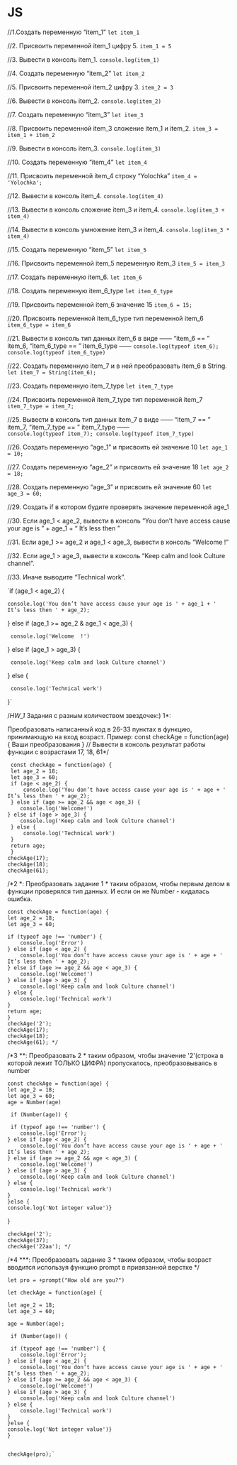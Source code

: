 # JS
//1.Создать переменную “item_1” 
`let item_1`

//2. Присвоить переменной item_1 цифру 5. 
`item_1 = 5`

//3. Вывести в консоль item_1. 
`console.log(item_1)`

//4. Создать переменную “item_2”
`let item_2`

//5. Присвоить переменной item_2 цифру 3.
`item_2 = 3`

//6. Вывести в консоль item_2.
`console.log(item_2)`

//7. Создать переменную “item_3”
`let item_3`

//8. Присвоить переменной item_3 сложение item_1 и item_2.
`item_3 = item_1 + item_2`

//9. Вывести в консоль item_3.
`console.log(item_3)`

//10. Создать переменную “item_4”
`let item_4`

//11. Присвоить переменной item_4 строку “Yolochka”
`item_4 = 'Yolochka';`

//12. Вывести в консоль item_4.
`console.log(item_4)`

//13. Вывести в консоль сложение item_3 и item_4.
`console.log(item_3 + item_4)`

//14. Вывести в консоль умножение item_3 и item_4.
`console.log(item_3 * item_4)`

//15. Создать переменную “item_5”
`let item_5`

//16. Присвоить переменной item_5 переменную item_3
`item_5 = item_3`

//17. Создать переменную item_6.
`let item_6`

//18. Создать переменную item_6_type
`let item_6_type`

//19. Присвоить переменной item_6 значение 15
`item_6 = 15;`

//20. Присвоить переменной item_6_type тип переменной item_6
`item_6_type = item_6`

//21. Вывести в консоль тип данных item_6 в виде ——  “item_6 == ”  item_6,  “item_6_type == ”  item_6_type —— 
`console.log(typeof item_6);
console.log(typeof item_6_type)`

//22. Создать переменную item_7 и в ней преобразовать item_6 в String.
`let item_7 = String(item_6);`

//23. Создать переменную item_7_type
`let item_7_type`

//24. Присвоить переменной item_7_type тип переменной item_7
`item_7_type = item_7;`

//25. Вывести в консоль тип данных item_7 в виде ——  “item_7 == ”  item_7,  “item_7_type == ”  item_7_type ——  
`console.log(typeof item_7);
console.log(typeof item_7_type)`

//26. Создать переменную “age_1” и присвоить ей значение 10
`let age_1 = 10;`

//27. Создать переменную “age_2” и присвоить ей значение 18
`let age_2 = 18;`

//28. Создать переменную “age_3” и присвоить ей значение 60
`let age_3 = 60;`

//29. Создать if в котором будите проверять значение переменной age_1

//30. Если age_1 < age_2, вывести в консоль “You don’t have access cause your age is ” + age_1 + “ It’s less then ”

//31. Если age_1 >=  age_2 и age_1 <  age_3, вывести в консоль “Welcome  !”

//32. Если age_1  > age_3, вывести в консоль “Keep calm and look Culture channel”.

//33. Иначе выводите “Technical work”.

 `if (age_1 < age_2) {
 
    console.log('You don’t have access cause your age is ' + age_1 + ' It’s less then ' + age_2);
    
 } else if (age_1 >= age_2 & age_1 < age_3) {
 
     console.log('Welcome  !')
     
 } else if (age_1 > age_3) {
 
     console.log('Keep calm and look Culture channel')
     
 } else {
 
     console.log('Technical work')
 }`


/*HW_1* 
Задания с разным количеством звездочек:)
1*:

Преобразовать написанный код в 26-33 пунктах в функцию, принимающую на вход возраст.
Пример: const checkAge = function(age) {
Ваши преобразования
}
// Вывести в консоль результат работы функции с возрастами 17, 18, 61*/

     const checkAge = function(age) {  
     let age_2 = 18;
     let age_3 = 60;
     if (age < age_2) {
         console.log('You don’t have access cause your age is ' + age + ' It’s less then ' + age_2);
     } else if (age >= age_2 && age < age_3) {
        console.log('Welcome!')
    } else if (age > age_3) {
        console.log('Keep calm and look Culture channel')
     } else {
         console.log('Technical work')
     } 
     return age;
     }
    checkAge(17);
    checkAge(18);
    checkAge(61);

/*2 *:
Преобразовать задание 1 * таким образом, чтобы первым делом в функции проверялся тип данных.
И если он не Number - кидалась ошибка.

    const checkAge = function(age) {  
    let age_2 = 18;
    let age_3 = 60;

    if (typeof age !== 'number') {
        console.log('Error')
    } else if (age < age_2) {
        console.log('You don’t have access cause your age is ' + age + ' It’s less then ' + age_2);
    } else if (age >= age_2 && age < age_3) {
        console.log('Welcome!')
    } else if (age > age_3) {
        console.log('Keep calm and look Culture channel')
    } else {
        console.log('Technical work')
    } 
    return age;
    }
    checkAge('2');
    checkAge(17);
    checkAge(18);
    checkAge(61); */
    


/*3 **:
Преобразовать 2 * таким образом, чтобы значение '2'(строка в которой лежит ТОЛЬКО ЦИФРА) пропускалось, преобразовываясь в number 


    const checkAge = function(age) {  
    let age_2 = 18;
    let age_3 = 60;
    age = Number(age)

     if (Number(age)) {
         
     if (typeof age !== 'number') {
        console.log('Error');
    } else if (age < age_2) {
        console.log('You don’t have access cause your age is ' + age + ' It’s less then ' + age_2);
    } else if (age >= age_2 && age < age_3) {
        console.log('Welcome!')
    } else if (age > age_3) {
        console.log('Keep calm and look Culture channel')
    } else {
        console.log('Technical work')
    } 
    }else {
    console.log('Not integer value')}
}

    checkAge('2');
    checkAge(37);
    checkAge('22aa'); */
   

/*4 ***:
Преобразовать задание 3 * таким образом, чтобы возраст вводится используя функцию prompt в привязанной верстке */


    let pro = +prompt("How old are you?")

    let checkAge = function(age) { 

    let age_2 = 18;
    let age_3 = 60;
    
    age = Number(age);

     if (Number(age)) {
         
     if (typeof age !== 'number') {
        console.log('Error');
    } else if (age < age_2) {
        console.log('You don’t have access cause your age is ' + age + ' It’s less then ' + age_2);
    } else if (age >= age_2 && age < age_3) {
        console.log('Welcome!')
    } else if (age > age_3) {
        console.log('Keep calm and look Culture channel')
    } else {
        console.log('Technical work')
    } 
    }else {
    console.log('Not integer value')}
    }
    
   
    checkAge(pro);`
